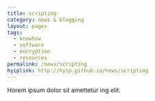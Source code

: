 ```yaml
---
title: scripting
category: news & blogging
layout: pages
tags:
  - knowhow
  - software
  - encryption
  - resources
permalink: /news/scripting
hyiplink: http://hyip.github.io/news/scripting
---
```

Horem ipsum dolor sit amettetur ing elit. 
